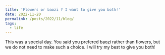 ```yaml
---
title: 'Flowers or baozi ? I want to give you both!'
date: 2022-11-20
permalink: /posts/2022/11/blog/
tags:
  - life
---
```


This was a special day. You said you prefered baozi rather than flowers, but we do not need to make such a choice. I will try my best to give you both!
